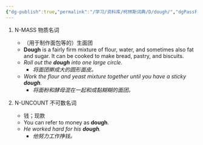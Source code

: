 ```yaml
---
{"dg-publish":true,"permalink":"/学习/资料库/柯林斯词典/D/dough/","dgPassFrontmatter":true}
---
```


1. N-MASS 物质名词
	- （用于制作面包等的）生面团
	- **Dough** is a fairly firm mixture of flour, water, and sometimes also fat and sugar. It can be cooked to make bread, pastry, and biscuits.
	- *Roll out the **dough** into one large circle.*
		- *将面团擀成大的圆形面皮。*
	- *Work the flour and yeast mixture together until you have a sticky **dough**.*
		- *将面粉和酵母混在一起和成黏糊糊的面团。*

2. N-UNCOUNT 不可数名词 
	- 钱；现款
	- You can refer to money as **dough**.
	- *He worked hard for his **dough**.*
		- *他努力工作挣钱。*